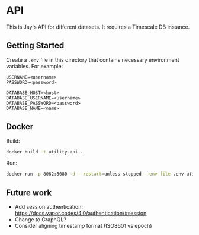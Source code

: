 # API

This is Jay's API for different datasets. It requires a Timescale DB instance.

## Getting Started

Create a `.env` file in this directory that contains necessary environment variables. For example:

```
USERNAME=<username>
PASSWORD=<password>

DATABASE_HOST=<host>
DATABASE_USERNAME=<username>
DATABASE_PASSWORD=<password>
DATABASE_NAME=<name>
```

## Docker

Build:

```bash
docker build -t utility-api .
```

Run:

```bash
docker run -p 8082:8080 -d --restart=unless-stopped --env-file .env utility-api
```

## Future work

- Add session authentication: https://docs.vapor.codes/4.0/authentication/#session
- Change to GraphQL?
- Consider aligning timestamp format (ISO8601 vs epoch)
